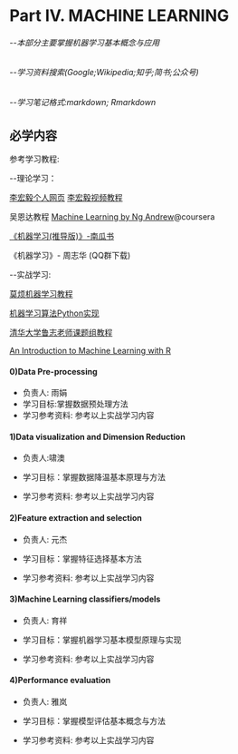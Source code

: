 # Part IV. MACHINE LEARNING
###### --本部分主要掌握机器学习基本概念与应用

###### --学习资料搜索(Google;Wikipedia;知乎;简书;公众号)

###### --学习笔记格式:markdown; Rmarkdown

## 必学内容

参考学习教程:

--理论学习：

 [李宏毅个人网页](http://speech.ee.ntu.edu.tw/~tlkagk/index.html)  [李宏毅视频教程](https://www.bilibili.com/video/av94411666)

吴恩达教程 [Machine Learning by Ng Andrew](https://www.coursera.org/learn/machine-learning)@coursera

[《机器学习(推导版)》-南瓜书](https://datawhalechina.github.io/pumpkin-book/#/)

《机器学习》- 周志华 (QQ群下载)

--实战学习:

[莫烦机器学习教程](https://mofanpy.com/tutorials/machine-learning/)

[机器学习算法Python实现](https://github.com/lawlite19/MachineLearning_Python)

[清华大学鲁志老师课题组教程](https://lulab2.gitbook.io/teaching/part-iv.-machine-learning/1.machine-learning-basics)

[An Introduction to Machine Learning with R](https://lgatto.github.io/IntroMachineLearningWithR/)

#### 0)Data Pre-processing

- 负责人: 雨娟
- 学习目标:掌握数据预处理方法
- 学习参考资料:  参考以上实战学习内容


#### 1)Data visualization and Dimension Reduction
* 负责人:啸澳

* 学习目标：掌握数据降温基本原理与方法

* 学习参考资料:  参考以上实战学习内容


#### 2)Feature extraction and selection
* 负责人: 元杰

* 学习目标：掌握特征选择基本方法

* 学习参考资料:  参考以上实战学习内容


#### 3)Machine Learning classifiers/models
* 负责人: 育祥

* 学习目标：掌握机器学习基本模型原理与实现

* 学习参考资料:  参考以上实战学习内容


#### 4)Performance evaluation
* 负责人:  雅岚

* 学习目标：掌握模型评估基本概念与方法

* 学习参考资料:  参考以上实战学习内容 


